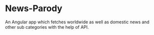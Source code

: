 # News-Parody
An Angular app which fetches worldwide as well as domestic news and other sub categories with the help of API.
